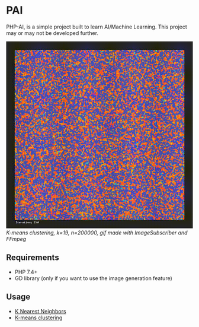 # PAI

PHP-AI, is a simple project built to learn AI/Machine Learning. This project may or may not be developed further.

![visualization](./examples/KMeans/assets/visualization.gif)
*K-means clustering, k=19, n=200000, gif made with ImageSubscriber and FFmpeg*

## Requirements

- PHP 7.4+
- GD library (only if you want to use the image generation feature)

## Usage

- [K Nearest Neighbors](examples/KNN/example.php)
- [K-means clustering](examples/KMeans)
